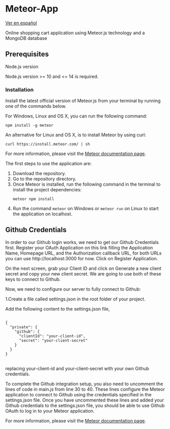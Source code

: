 <span style="display: inline-block; margin-right: 10px;"><h1>Meteor-App</h1></span><a href="./README.es.md" style="display: inline-block;">Ver en español</a>
<p>Online shopping cart application using Meteor.js technology and a MongoDB database</p>

<h2>Prerequisites</h2>
<p>Node.js version</p>
<p>Node.js version &gt;= 10 and &lt;= 14 is required.</p>

<h3>Installation</h2>
Install the latest official version of Meteor.js from your terminal by running one of the commands below.
<p>For Windows, Linux and OS X, you can run the following command:</p>

<pre><code class="css">npm install -g meteor</code></pre>

An alternative for Linux and OS X, is to install Meteor by using curl:

<pre><code class="css">curl https://install.meteor.com/ | sh</code></pre>
<p>For more information, please visit the <a href="https://docs.meteor.com/install.html" target="_blank">Meteor documentation page</a>.</p>

<p>The first steps to use the application are:</p>

<ol>
  <li>Download the repository.</li>
  <li>Go to the repository directory.</li>
  <li>Once Meteor is installed, run the following command in the terminal to install the project dependencies:</li>
  <pre><code class="css">meteor npm install</code></pre>
  <li>Run the command <code class="css">meteor</code> on Windows or <code class="css">meteor run</code> on Linux to start the application on localhost.</li>
</ol>

<h2>Github Credentials</h2>

<p>In order to our Github login works, we need to get our Github Credentials first. Register your OAuth Application on this link filling the Application Name, Homepage URL, and the Authorization callback URL, for both URLs you can use http://localhost:3000 for now. Click on Register Application.

On the next screen, grab your Client ID and click on Generate a new client secret and copy your new client secret. We are going to use both of these keys to connect to Github.

Now, we need to configure our server to fully connect to Github:

1.Create a file called settings.json in the root folder of your project. 

Add the following content to the settings.json file, 
  
<pre>
<code class="css">
{
  "private": {
    "github": {
      "clientId": "your-client-id",
      "secret": "your-client-secret"
    }
  }
}
</code>
</pre>

replacing your-client-id and your-client-secret with your own Github credentials.

To complete the Github integration setup, you also need to uncomment the lines of code in main.js from line 30 to 40. These lines configure the Meteor application to connect to Github using the credentials specified in the settings.json file. Once you have uncommented these lines and added your Github credentials to the settings.json file, you should be able to use Github OAuth to log in to your Meteor application.

<p>For more information, please visit the <a href="https://react-tutorial.meteor.com/simple-todos/08-adding-login-with-github.html" target="_blank">Meteor documentation page</a>.</p>

</p>
